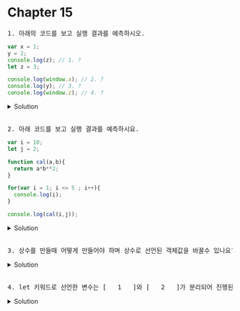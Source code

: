 # Chapter 15

<pre>1. 아래의 코드를 보고 실행 결과를 예측하시오.
</pre>

```js
var x = 1;
y = 2;
console.log(z); // 1. ?
let z = 3;

console.log(window.x); // 2. ?
console.log(y); // 3. ?
console.log(window.z); // 4. ?
```

<details>
  <summary>Solution</summary>
  <strong>1. ReferenceError</strong><br><strong>2. 1<br>3. 2<br>4.undefined</strong>
  <pre>1. let과 const키워드로 선언한 변수는 변수 호이스팅이 발생하지 않는 것 처럼 동작한다. <br>2. var 키워드로 선언된 전역변수는 전역객체의 프로퍼티로 추가된다. 따라서 브라우저의 전역객체를 가리키는 window의 프로퍼티로 추가된다.<br>3. 선언하지 않은 변수에 값을 할당한 암묵적 전역 변수는 전역객체 window의 프로퍼티가 된다. 전역 객체의 프로퍼티를 참조할 때 window를 생략할 수 있다.<br>4. let으로 선언된 전역 변수는 전역객체 window의 프로퍼티가 되지 않음.</pre>
</details>

<br>

<pre>2. 아래 코드를 보고 실행 결과를 예측하시요. 
</pre>

```js
var i = 10;
let j = 2;

function cal(a,b){  
  return a*b**2;
}

for(var i = 1; i <= 5 ; i++){
  console.log(i);
}

console.log(cal(i,j));
```

<details>
  <summary>Solution</summary>
  1<br>2<br>3<br>4<br>5<br>24
  <pre>var i는 for문의 블록스코프에서 재선언 됬을때 10이라는 값을 잃고, 재선언된 1부터 시작해 for문이 끝나고 난 뒤, 생명주기가 다하지않고 6이라는 값이 유지되며, 애플리케이션이 끝날때까지 유지됩니다.</pre>
</details>

<br>
<pre>3. 상수를 만들때 어떻게 만들어야 하며 상수로 선언된 객체값을 바꿀수 있나요?
</pre>

<details>
  <summary>Solution</summary>
  <pre>Const 를 이용하며 대문자 + _(언더바) 를 이용하여 만들며, 상수 키워드로 선언된 객체는 값을 변경할 수 있습니다.</pre>
</details>

<br>
<pre>4. let 키워드로 선언한 변수는 [   1   ]와 [   2   ]가 분리되어 진행된다.  즉, 런타임 이전에 자바스크립트 엔진에 의해 암묵적으로 [   1   ]가 먼저 실행되지만 [   2   ]는 변수 선언문에 도달했을 때 실행된다.
</pre>

<details>
  <summary>Solution</summary>
  <strong>1: 선언 단계  2: 초기화 단계</strong>

</details>